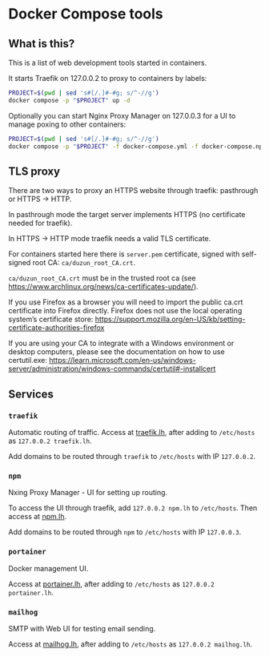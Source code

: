 # Docker Compose tools

## What is this?

This is a list of web development tools started in containers.

It starts Traefik on 127.0.0.2 to proxy to containers by labels:

```sh
PROJECT=$(pwd | sed 's#[/.]#-#g; s/^-//g')
docker compose -p "$PROJECT" up -d
```

Optionally you can start Nginx Proxy Manager on 127.0.0.3 for a UI to manage
poxing to other containers:

```sh
PROJECT=$(pwd | sed 's#[/.]#-#g; s/^-//g')
docker compose -p "$PROJECT" -f docker-compose.yml -f docker-compose.npm.yml up -d
```

## TLS proxy

There are two ways to proxy an HTTPS website through traefik:
pasthrough or HTTPS -> HTTP.

In pasthrough mode the target server implements HTTPS
(no certificate needed for traefik).

In HTTPS -> HTTP mode traefik needs a valid TLS certificate.

For containers started here there is `server.pem` certificate,
signed with self-signed root CA: `ca/duzun_root_CA.crt`.

`ca/duzun_root_CA.crt` must be in the trusted root ca
(see https://www.archlinux.org/news/ca-certificates-update/).

If you use Firefox as a browser you will need to import the public ca.crt certificate into Firefox directly.
Firefox does not use the local operating system’s certificate store:
    https://support.mozilla.org/en-US/kb/setting-certificate-authorities-firefox

If you are using your CA to integrate with a Windows environment or desktop computers, please see the documentation on how to use certutil.exe:
    https://learn.microsoft.com/en-us/windows-server/administration/windows-commands/certutil#-installcert

## Services

### `traefik`

Automatic routing of traffic.
Access at [traefik.lh](http://traefik.lh), after adding to `/etc/hosts` as
`127.0.0.2 traefik.lh`.

Add domains to be routed through `traefik` to `/etc/hosts` with IP `127.0.0.2`.

### `npm`
Nxing Proxy Manager - UI for setting up routing.

To access the UI through traefik, add `127.0.0.2 npm.lh` to `/etc/hosts`.
Then access at [npm.lh](http://npm.lh).

Add domains to be routed through `npm` to `/etc/hosts` with IP `127.0.0.3`.

### `portainer`

Docker management UI.

Access at [portainer.lh](http://portainer.lh), after adding to `/etc/hosts` as
`127.0.0.2 portainer.lh`.

### `mailhog`

SMTP with Web UI for testing email sending.

Access at [mailhog.lh](http://mailhog.lh), after adding to `/etc/hosts` as
`127.0.0.2 mailhog.lh`.

